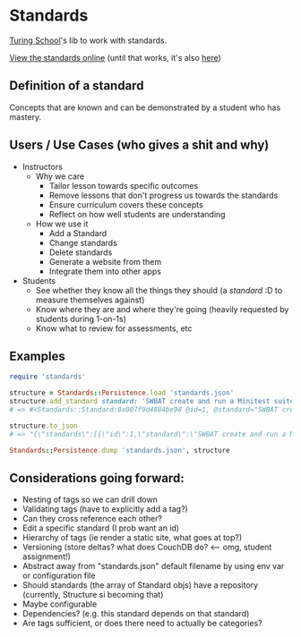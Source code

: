# Standards

[Turing School](http://turing.io/)'s lib to work with standards.

[View the standards online](http://standards.turing.io/) (until that works, it's also [here](http://turingschool-standards.herokuapp.com/))

## Definition of a standard

Concepts that are known and can be demonstrated by a student who has mastery.

## Users / Use Cases (who gives a shit and why)

* Instructors
  * Why we care
    * Tailor lesson towards specific outcomes
    * Remove lessons that don't progress us towards the standards
    * Ensure curriculum covers these concepts
    * Reflect on how well students are understanding
  * How we use it
    * Add a Standard
    * Change standards
    * Delete standards
    * Generate a website from them
    * Integrate them into other apps
* Students
  * See whether they know all the things they should (a *standard* :D to measure themselves against)
  * Know where they are and where they're going (heavily requested by students during 1-on-1s)
  * Know what to review for assessments, etc

## Examples

```ruby
require 'standards'

structure = Standards::Persistence.load 'standards.json'
structure.add_standard standard: 'SWBAT create and run a Minitest suite', tags: ['ruby', 'testing', 'minitest']
# => #<Standards::Standard:0x007f9d4884be98 @id=1, @standard="SWBAT create and run a Minitest suite", @tags=["ruby", "testing", "minitest"]>

structure.to_json
# => "{\"standards\":[{\"id\":1,\"standard\":\"SWBAT create and run a Minitest suite\",\"tags\":[\"ruby\",\"testing\",\"minitest\"]}]}"

Standards::Persistence.dump 'standards.json', structure
```

## Considerations going forward:

* Nesting of tags so we can drill down
* Validating tags (have to explicitly add a tag?)
* Can they cross reference each other?
* Edit a specific standard (I prob want an id)
* Hierarchy of tags (ie render a static site, what goes at top?)
* Versioning (store deltas? what does CouchDB do? <-- omg, student assignment!)
* Abstract away from "standards.json" default filename by using env var or configuration file
* Should standards (the array of Standard objs) have a repository (currently, Structure si becoming that)
* Maybe configurable
* Dependencies? (e.g. this standard depends on that standard)
* Are tags sufficient, or does there need to actually be categories?
